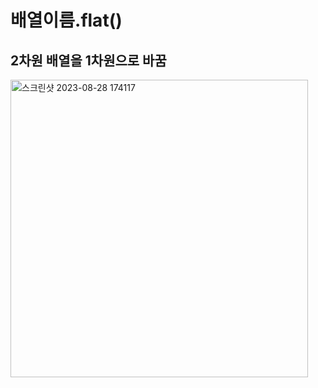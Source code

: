 # 배열이름.flat()

## 2차원 배열을 1차원으로 바꿈

<img width="476" alt="스크린샷 2023-08-28 174117" src="https://github.com/byunjiin/CodingTest/assets/129635857/76563e51-3878-47e0-a66d-ca1f7bf0bd4d">
